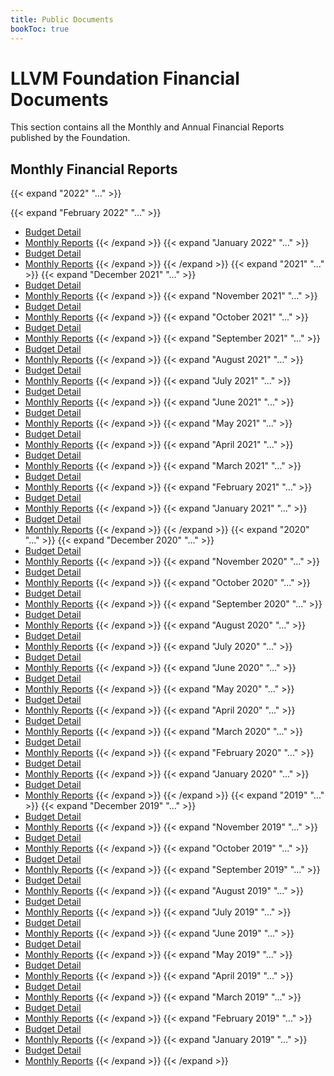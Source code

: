 ```yaml
---
title: Public Documents
bookToc: true
---
```

<!-- markdownlint-disable -->

# LLVM Foundation Financial Documents

This section contains all the Monthly and Annual Financial Reports published by
the Foundation.

## Monthly Financial Reports
{{< expand "2022" "..." >}}
<!--  {{< expand "December 2022" "..." >}}
   * [Budget Detail](/documents/finance/statements/2022/12_December/LLVM_Foundation_-_Budget_Detail.pdf)
   * [Monthly Reports](/documents/finance/statements/2022/12_December/LLVM_Foundation_-_Monthly_Reports.pdf)
  {{< /expand >}}
  {{< expand "November 2022" "..." >}}
   * [Budget Detail](/documents/finance/statements/2022/11_November/LLVM_Foundation_-_Budget_Detail.pdf)
   * [Monthly Reports](/documents/finance/statements/2022/11_November/LLVM_Foundation_-_Monthly_Reports.pdf)
  {{< /expand >}}
  {{< expand "October 2022" "..." >}}
   * [Budget Detail](/documents/finance/statements/2022/10_October/LLVM_Foundation_-_Budget_Detail.pdf)
   * [Monthly Reports](/documents/finance/statements/2022/10_October/LLVM_Foundation_-_Monthly_Reports.pdf)
  {{< /expand >}}
  {{< expand "September 2022" "..." >}}
   * [Budget Detail](/documents/finance/statements/2022/9_September/LLVM_Foundation_-_Budget_Detail.pdf)
   * [Monthly Reports](/documents/finance/statements/2022/9_September/LLVM_Foundation_-_Monthly_Reports.pdf)
  {{< /expand >}}
  {{< expand "August 2022" "..." >}}
   * [Budget Detail](/documents/finance/statements/2022/8_August/LLVM_Foundation_-_Budget_Detail.pdf)
   * [Monthly Reports](/documents/finance/statements/2022/8_August/LLVM_Foundation_-_Monthly_Reports.pdf)
  {{< /expand >}}
  {{< expand "July 2022" "..." >}}
   * [Budget Detail](/documents/finance/statements/2022/7_July/LLVM_Foundation_-_Budget_Detail.pdf)
   * [Monthly Reports](/documents/finance/statements/2022/7_July/LLVM_Foundation_-_Monthly_Reports.pdf)
  {{< /expand >}}
  {{< expand "June 2022" "..." >}}
   * [Budget Detail](/documents/finance/statements/2022/6_June/LLVM_Foundation_-_Budget_Detail.pdf)
   * [Monthly Reports](/documents/finance/statements/2022/6_June/LLVM_Foundation_-_Monthly_Reports.pdf)
  {{< /expand >}}
  {{< expand "May 2022" "..." >}}
   * [Budget Detail](/documents/finance/statements/2022/5_May/LLVM_Foundation_-_Budget_Detail.pdf)
   * [Monthly Reports](/documents/finance/statements/2022/5_May/LLVM_Foundation_-_Monthly_Reports.pdf)
  {{< /expand >}}
  {{< expand "April 2022" "..." >}}
   * [Budget Detail](/documents/finance/statements/2022/4_April/LLVM_Foundation_-_Budget_Detail.pdf)
   * [Monthly Reports](/documents/finance/statements/2022/4_April/LLVM_Foundation_-_Monthly_Reports.pdf)
  {{< /expand >}}
  {{< expand "March 2022" "..." >}}
   * [Budget Detail](/documents/finance/statements/2022/3_March/LLVM_Foundation_-_Budget_Detail.pdf)
   * [Monthly Reports](/documents/finance/statements/2022/3_March/LLVM_Foundation_-_Monthly_Reports.pdf)
  {{< /expand >}} -->
  {{< expand "February 2022" "..." >}}
   * [Budget Detail](/documents/finance/statements/2022/2_February/LLVM_Foundation_-_Budget_Detail.pdf)
   * [Monthly Reports](/documents/finance/statements/2022/2_February/LLVM_Foundation_-_Monthly_Reports.pdf)
  {{< /expand >}}
  {{< expand "January 2022" "..." >}}
   * [Budget Detail](/documents/finance/statements/2022/1_January/LLVM_Foundation_-_Budget_Detail.pdf)
   * [Monthly Reports](/documents/finance/statements/2022/1_January/LLVM_Foundation_-_Monthly_Reports.pdf)
  {{< /expand >}}
{{< /expand >}}
{{< expand "2021" "..." >}}
  {{< expand "December 2021" "..." >}}
   * [Budget Detail](/documents/finance/statements/2021/12_December/LLVM_Foundation_-_Budget_Detail.pdf)
   * [Monthly Reports](/documents/finance/statements/2021/12_December/LLVM_Foundation_-_Monthly_Reports.pdf)
  {{< /expand >}}
  {{< expand "November 2021" "..." >}}
   * [Budget Detail](/documents/finance/statements/2021/11_November/LLVM_Foundation_-_Budget_Detail.pdf)
   * [Monthly Reports](/documents/finance/statements/2021/11_November/LLVM_Foundation_-_Monthly_Reports.pdf)
  {{< /expand >}}
  {{< expand "October 2021" "..." >}}
   * [Budget Detail](/documents/finance/statements/2021/10_October/LLVM_Foundation_-_Budget_Detail.pdf)
   * [Monthly Reports](/documents/finance/statements/2021/10_October/LLVM_Foundation_-_Monthly_Reports.pdf)
  {{< /expand >}}
  {{< expand "September 2021" "..." >}}
   * [Budget Detail](/documents/finance/statements/2021/9_September/LLVM_Foundation_-_Budget_Detail.pdf)
   * [Monthly Reports](/documents/finance/statements/2021/9_September/LLVM_Foundation_-_Monthly_Reports.pdf)
  {{< /expand >}}
  {{< expand "August 2021" "..." >}}
   * [Budget Detail](/documents/finance/statements/2021/8_August/LLVM_Foundation_-_Budget_Detail.pdf)
   * [Monthly Reports](/documents/finance/statements/2021/8_August/LLVM_Foundation_-_Monthly_Reports.pdf)
  {{< /expand >}}
  {{< expand "July 2021" "..." >}}
   * [Budget Detail](/documents/finance/statements/2021/7_July/LLVM_Foundation_-_Budget_Detail.pdf)
   * [Monthly Reports](/documents/finance/statements/2021/7_July/LLVM_Foundation_-_Monthly_Reports.pdf)
  {{< /expand >}}
  {{< expand "June 2021" "..." >}}
   * [Budget Detail](/documents/finance/statements/2021/6_June/LLVM_Foundation_-_Budget_Detail.pdf)
   * [Monthly Reports](/documents/finance/statements/2021/6_June/LLVM_Foundation_-_Monthly_Reports.pdf)
  {{< /expand >}}
  {{< expand "May 2021" "..." >}}
   * [Budget Detail](/documents/finance/statements/2021/5_May/LLVM_Foundation_-_Budget_Detail.pdf)
   * [Monthly Reports](/documents/finance/statements/2021/5_May/LLVM_Foundation_-_Monthly_Reports.pdf)
  {{< /expand >}}
  {{< expand "April 2021" "..." >}}
   * [Budget Detail](/documents/finance/statements/2021/4_April/LLVM_Foundation_-_Budget_Detail.pdf)
   * [Monthly Reports](/documents/finance/statements/2021/4_April/LLVM_Foundation_-_Monthly_Reports.pdf)
  {{< /expand >}}
  {{< expand "March 2021" "..." >}}
   * [Budget Detail](/documents/finance/statements/2021/3_March/LLVM_Foundation_-_Budget_Detail.pdf)
   * [Monthly Reports](/documents/finance/statements/2021/3_March/LLVM_Foundation_-_Monthly_Reports.pdf)
  {{< /expand >}}
  {{< expand "February 2021" "..." >}}
   * [Budget Detail](/documents/finance/statements/2021/2_February/LLVM_Foundation_-_Budget_Detail.pdf)
   * [Monthly Reports](/documents/finance/statements/2021/2_February/LLVM_Foundation_-_Monthly_Reports.pdf)
  {{< /expand >}}
  {{< expand "January 2021" "..." >}}
   * [Budget Detail](/documents/finance/statements/2021/1_January/LLVM_Foundation_-_Budget_Detail.pdf)
   * [Monthly Reports](/documents/finance/statements/2021/1_January/LLVM_Foundation_-_Monthly_Reports.pdf)
  {{< /expand >}}
{{< /expand >}}
{{< expand "2020" "..." >}}
  {{< expand "December 2020" "..." >}}
   * [Budget Detail](/documents/finance/statements/2020/12_December/LLVM_Foundation_-_Budget_Detail.pdf)
   * [Monthly Reports](/documents/finance/statements/2020/12_December/LLVM_Foundation_-_Monthly_Reports.pdf)
  {{< /expand >}}
  {{< expand "November 2020" "..." >}}
   * [Budget Detail](/documents/finance/statements/2020/11_November/LLVM_Foundation_-_Budget_Detail.pdf)
   * [Monthly Reports](/documents/finance/statements/2020/11_November/LLVM_Foundation_-_Monthly_Reports.pdf)
  {{< /expand >}}
  {{< expand "October 2020" "..." >}}
   * [Budget Detail](/documents/finance/statements/2020/10_October/LLVM_Foundation_-_Budget_Detail.pdf)
   * [Monthly Reports](/documents/finance/statements/2020/10_October/LLVM_Foundation_-_Monthly_Reports.pdf)
  {{< /expand >}}
  {{< expand "September 2020" "..." >}}
   * [Budget Detail](/documents/finance/statements/2020/9_September/LLVM_Foundation_-_Budget_Detail.pdf)
   * [Monthly Reports](/documents/finance/statements/2020/9_September/LLVM_Foundation_-_Monthly_Reports.pdf)
  {{< /expand >}}
  {{< expand "August 2020" "..." >}}
   * [Budget Detail](/documents/finance/statements/2020/8_August/LLVM_Foundation_-_Budget_Detail.pdf)
   * [Monthly Reports](/documents/finance/statements/2020/8_August/LLVM_Foundation_-_Monthly_Reports.pdf)
  {{< /expand >}}
  {{< expand "July 2020" "..." >}}
   * [Budget Detail](/documents/finance/statements/2020/7_July/LLVM_Foundation_-_Budget_Detail.pdf)
   * [Monthly Reports](/documents/finance/statements/2020/7_July/LLVM_Foundation_-_Monthly_Reports.pdf)
  {{< /expand >}}
  {{< expand "June 2020" "..." >}}
   * [Budget Detail](/documents/finance/statements/2020/6_June/LLVM_Foundation_-_Budget_Detail.pdf)
   * [Monthly Reports](/documents/finance/statements/2020/6_June/LLVM_Foundation_-_Monthly_Reports.pdf)
  {{< /expand >}}
  {{< expand "May 2020" "..." >}}
   * [Budget Detail](/documents/finance/statements/2020/5_May/LLVM_Foundation_-_Budget_Detail.pdf)
   * [Monthly Reports](/documents/finance/statements/2020/5_May/LLVM_Foundation_-_Monthly_Reports.pdf)
  {{< /expand >}}
  {{< expand "April 2020" "..." >}}
   * [Budget Detail](/documents/finance/statements/2020/4_April/LLVM_Foundation_-_Budget_Detail.pdf)
   * [Monthly Reports](/documents/finance/statements/2020/4_April/LLVM_Foundation_-_Monthly_Reports.pdf)
  {{< /expand >}}
  {{< expand "March 2020" "..." >}}
   * [Budget Detail](/documents/finance/statements/2020/3_March/LLVM_Foundation_-_Budget_Detail.pdf)
   * [Monthly Reports](/documents/finance/statements/2020/3_March/LLVM_Foundation_-_Monthly_Reports.pdf)
  {{< /expand >}}
  {{< expand "February 2020" "..." >}}
   * [Budget Detail](/documents/finance/statements/2020/2_February/LLVM_Foundation_-_Budget_Detail.pdf)
   * [Monthly Reports](/documents/finance/statements/2020/2_February/LLVM_Foundation_-_Monthly_Reports.pdf)
  {{< /expand >}}
  {{< expand "January 2020" "..." >}}
   * [Budget Detail](/documents/finance/statements/2020/1_January/LLVM_Foundation_-_Budget_Detail.pdf)
   * [Monthly Reports](/documents/finance/statements/2020/1_January/LLVM_Foundation_-_Monthly_Reports.pdf)
  {{< /expand >}}
{{< /expand >}}
{{< expand "2019" "..." >}}
  {{< expand "December 2019" "..." >}}
   * [Budget Detail](/documents/finance/statements/2019/12_December/LLVM_Foundation_-_Budget_Detail.pdf)
   * [Monthly Reports](/documents/finance/statements/2019/12_December/LLVM_Foundation_-_Monthly_Reports.pdf)
  {{< /expand >}}
  {{< expand "November 2019" "..." >}}
   * [Budget Detail](/documents/finance/statements/2019/11_November/LLVM_Foundation_-_Budget_Detail.pdf)
   * [Monthly Reports](/documents/finance/statements/2019/11_November/LLVM_Foundation_-_Monthly_Reports.pdf)
  {{< /expand >}}
  {{< expand "October 2019" "..." >}}
   * [Budget Detail](/documents/finance/statements/2019/10_October/LLVM_Foundation_-_Budget_Detail.pdf)
   * [Monthly Reports](/documents/finance/statements/2019/10_October/LLVM_Foundation_-_Monthly_Reports.pdf)
  {{< /expand >}}
  {{< expand "September 2019" "..." >}}
   * [Budget Detail](/documents/finance/statements/2019/9_September/LLVM_Foundation_-_Budget_Detail.pdf)
   * [Monthly Reports](/documents/finance/statements/2019/9_September/LLVM_Foundation_-_Monthly_Reports.pdf)
  {{< /expand >}}
  {{< expand "August 2019" "..." >}}
   * [Budget Detail](/documents/finance/statements/2019/8_August/LLVM_Foundation_-_Budget_Detail.pdf)
   * [Monthly Reports](/documents/finance/statements/2019/8_August/LLVM_Foundation_-_Monthly_Reports.pdf)
  {{< /expand >}}
  {{< expand "July 2019" "..." >}}
   * [Budget Detail](/documents/finance/statements/2019/7_July/LLVM_Foundation_-_Budget_Detail.pdf)
   * [Monthly Reports](/documents/finance/statements/2019/7_July/LLVM_Foundation_-_Monthly_Reports.pdf)
  {{< /expand >}}
  {{< expand "June 2019" "..." >}}
   * [Budget Detail](/documents/finance/statements/2019/6_June/LLVM_Foundation_-_Budget_Detail.pdf)
   * [Monthly Reports](/documents/finance/statements/2019/6_June/LLVM_Foundation_-_Monthly_Reports.pdf)
  {{< /expand >}}
  {{< expand "May 2019" "..." >}}
   * [Budget Detail](/documents/finance/statements/2019/5_May/LLVM_Foundation_-_Budget_Detail.pdf)
   * [Monthly Reports](/documents/finance/statements/2019/5_May/LLVM_Foundation_-_Monthly_Reports.pdf)
  {{< /expand >}}
  {{< expand "April 2019" "..." >}}
   * [Budget Detail](/documents/finance/statements/2019/4_April/LLVM_Foundation_-_Budget_Detail.pdf)
   * [Monthly Reports](/documents/finance/statements/2019/4_April/LLVM_Foundation_-_Monthly_Reports.pdf)
  {{< /expand >}}
  {{< expand "March 2019" "..." >}}
   * [Budget Detail](/documents/finance/statements/2019/3_March/LLVM_Foundation_-_Budget_Detail.pdf)
   * [Monthly Reports](/documents/finance/statements/2019/3_March/LLVM_Foundation_-_Monthly_Reports.pdf)
  {{< /expand >}}
  {{< expand "February 2019" "..." >}}
   * [Budget Detail](/documents/finance/statements/2019/2_February/LLVM_Foundation_-_Budget_Detail.pdf)
   * [Monthly Reports](/documents/finance/statements/2019/2_February/LLVM_Foundation_-_Monthly_Reports.pdf)
  {{< /expand >}}
  {{< expand "January 2019" "..." >}}
   * [Budget Detail](/documents/finance/statements/2019/1_January/LLVM_Foundation_-_Budget_Detail.pdf)
   * [Monthly Reports](/documents/finance/statements/2019/1_January/LLVM_Foundation_-_Monthly_Reports.pdf)
  {{< /expand >}}
{{< /expand >}}
